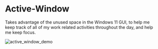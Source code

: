# Active-Window

Takes advantage of the unused space in the Windows 11 GUI, to help me keep track of all of my work related activities throughout the day, and help me keep focus.

![active_window_demo](https://user-images.githubusercontent.com/65256527/232657145-ffc3160e-99c8-4bf0-b338-2993de491a24.gif)
